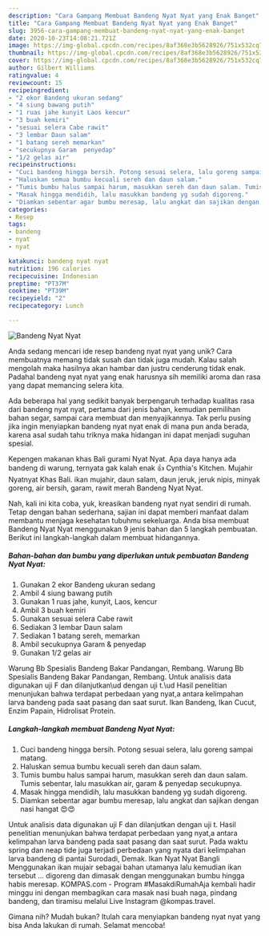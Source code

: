 ```yaml
---
description: "Cara Gampang Membuat Bandeng Nyat Nyat yang Enak Banget"
title: "Cara Gampang Membuat Bandeng Nyat Nyat yang Enak Banget"
slug: 3956-cara-gampang-membuat-bandeng-nyat-nyat-yang-enak-banget
date: 2020-10-23T14:08:21.721Z
image: https://img-global.cpcdn.com/recipes/8af368e3b5628926/751x532cq70/bandeng-nyat-nyat-foto-resep-utama.jpg
thumbnail: https://img-global.cpcdn.com/recipes/8af368e3b5628926/751x532cq70/bandeng-nyat-nyat-foto-resep-utama.jpg
cover: https://img-global.cpcdn.com/recipes/8af368e3b5628926/751x532cq70/bandeng-nyat-nyat-foto-resep-utama.jpg
author: Gilbert Williams
ratingvalue: 4
reviewcount: 15
recipeingredient:
- "2 ekor Bandeng ukuran sedang"
- "4 siung bawang putih"
- "1 ruas jahe kunyit Laos kencur"
- "3 buah kemiri"
- "sesuai selera Cabe rawit"
- "3 lembar Daun salam"
- "1 batang sereh memarkan"
- "secukupnya Garam  penyedap"
- "1/2 gelas air"
recipeinstructions:
- "Cuci bandeng hingga bersih. Potong sesuai selera, lalu goreng sampai matang."
- "Haluskan semua bumbu kecuali sereh dan daun salam."
- "Tumis bumbu halus sampai harum, masukkan sereh dan daun salam. Tumis sebentar, lalu masukkan air, garam &amp; penyedap secukupnya."
- "Masak hingga mendidih, lalu masukkan bandeng yg sudah digoreng."
- "Diamkan sebentar agar bumbu meresap, lalu angkat dan sajikan dengan nasi hangat 😍😍"
categories:
- Resep
tags:
- bandeng
- nyat
- nyat

katakunci: bandeng nyat nyat 
nutrition: 196 calories
recipecuisine: Indonesian
preptime: "PT37M"
cooktime: "PT39M"
recipeyield: "2"
recipecategory: Lunch

---
```



![Bandeng Nyat Nyat](https://img-global.cpcdn.com/recipes/8af368e3b5628926/751x532cq70/bandeng-nyat-nyat-foto-resep-utama.jpg)

Anda sedang mencari ide resep bandeng nyat nyat yang unik? Cara membuatnya memang tidak susah dan tidak juga mudah. Kalau salah mengolah maka hasilnya akan hambar dan justru cenderung tidak enak. Padahal bandeng nyat nyat yang enak harusnya sih memiliki aroma dan rasa yang dapat memancing selera kita.

Ada beberapa hal yang sedikit banyak berpengaruh terhadap kualitas rasa dari bandeng nyat nyat, pertama dari jenis bahan, kemudian pemilihan bahan segar, sampai cara membuat dan menyajikannya. Tak perlu pusing jika ingin menyiapkan bandeng nyat nyat enak di mana pun anda berada, karena asal sudah tahu triknya maka hidangan ini dapat menjadi suguhan spesial.

Kepengen makanan khas Bali gurami Nyat Nyat. Apa daya hanya ada bandeng di warung, ternyata gak kalah enak 👍 Cynthia&#39;s Kitchen. Mujahir Nyatnyat Khas Bali. ikan mujahir, daun salam, daun jeruk, jeruk nipis, minyak goreng, air bersih, garam, rawit merah Bandeng Nyat Nyat.


Nah, kali ini kita coba, yuk, kreasikan bandeng nyat nyat sendiri di rumah. Tetap dengan bahan sederhana, sajian ini dapat memberi manfaat dalam membantu menjaga kesehatan tubuhmu sekeluarga. Anda bisa membuat Bandeng Nyat Nyat menggunakan 9 jenis bahan dan 5 langkah pembuatan. Berikut ini langkah-langkah dalam membuat hidangannya.

<!--inarticleads1-->

##### Bahan-bahan dan bumbu yang diperlukan untuk pembuatan Bandeng Nyat Nyat:

1. Gunakan 2 ekor Bandeng ukuran sedang
1. Ambil 4 siung bawang putih
1. Gunakan 1 ruas jahe, kunyit, Laos, kencur
1. Ambil 3 buah kemiri
1. Gunakan sesuai selera Cabe rawit
1. Sediakan 3 lembar Daun salam
1. Sediakan 1 batang sereh, memarkan
1. Ambil secukupnya Garam &amp; penyedap
1. Gunakan 1/2 gelas air


Warung Bb Spesialis Bandeng Bakar Pandangan, Rembang. Warung Bb Spesialis Bandeng Bakar Pandangan, Rembang. Untuk analisis data digunakan uji F dan dilanjutkan\ud dengan uji t.\ud Hasil penelitian menunjukan bahwa terdapat perbedaan yang nyat,a antara kelimpahan larva bandeng pada saat pasang dan saat surut. Ikan Bandeng, Ikan Cucut, Enzim Papain, Hidrolisat Protein. 

<!--inarticleads2-->

##### Langkah-langkah membuat Bandeng Nyat Nyat:

1. Cuci bandeng hingga bersih. Potong sesuai selera, lalu goreng sampai matang.
1. Haluskan semua bumbu kecuali sereh dan daun salam.
1. Tumis bumbu halus sampai harum, masukkan sereh dan daun salam. Tumis sebentar, lalu masukkan air, garam &amp; penyedap secukupnya.
1. Masak hingga mendidih, lalu masukkan bandeng yg sudah digoreng.
1. Diamkan sebentar agar bumbu meresap, lalu angkat dan sajikan dengan nasi hangat 😍😍


Untuk analisis data digunakan uji F dan dilanjutkan dengan uji t. Hasil penelitian menunjukan bahwa terdapat perbedaan yang nyat,a antara kelimpahan larva bandeng pada saat pasang dan saat surut. Pada waktu spring dan neap tide juga terjadi perbedaan yang nyata dari kelimpahan larva bandeng di pantai Surodadi, Demak. Ikan Nyat Nyat Bangli Menggunakan ikan mujair sebagai bahan utamanya lalu kemudian ikan tersebut … digoreng dan dimasak dengan menggunakan bumbu hingga habis meresap. KOMPAS.com - Program #MasakdiRumahAja kembali hadir minggu ini dengan membagikan cara masak nasi buah naga, pindang bandeng, dan tiramisu melalui Live Instagram @kompas.travel. 

Gimana nih? Mudah bukan? Itulah cara menyiapkan bandeng nyat nyat yang bisa Anda lakukan di rumah. Selamat mencoba!
